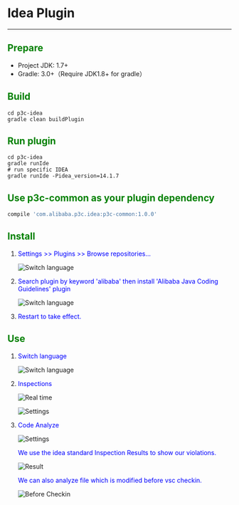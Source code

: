 # Idea Plugin
---
## <font color="green">Prepare</font>
- Project JDK: 1.7+
- Gradle: 3.0+（Require JDK1.8+ for gradle）

## <font color="green">Build</font>
```
cd p3c-idea
gradle clean buildPlugin
```

## <font color="green">Run plugin</font>

```
cd p3c-idea
gradle runIde
# run specific IDEA
gradle runIde -Pidea_version=14.1.7
```

## <font color="green">Use p3c-common as your plugin dependency</font>
``` groovy
compile 'com.alibaba.p3c.idea:p3c-common:1.0.0'
```

## <font color="green">Install</font>

1. <font color="blue">Settings >> Plugins >> Browse repositories... </font>

    ![Switch language](doc/images/install_1.png) 

2. <font color="blue"> Search plugin by keyword 'alibaba' then install 'Alibaba Java Coding Guidelines' plugin </font>

    ![Switch language](doc/images/install_2.png) 

3.  <font color="blue">Restart to take effect. </font>

## <font color="green">Use</font>

1. <font color="blue">Switch language</font>

	![Switch language](doc/images/switch_language.png) 

2. <font color="blue">Inspections</font>  

	![Real time](doc/images/inspection.png) 
	
	![Settings](doc/images/inspection_setting.png)  

3. <font color="blue">Code Analyze</font>  

	![Settings](doc/images/analyze.png)  
	
	<font color="blue">We use the idea standard Inspection Results to show our violations.</font>  
	 
	![Result](doc/images/inspection_result.png)  
	
	<font color="blue">We can also analyze file which is modified before vsc checkin.</font>  
	
	![Before Checkin](doc/images/analyze_before_checkin.png) 
	